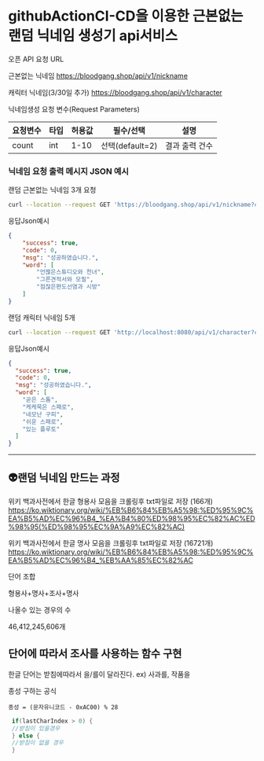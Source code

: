 # githubActionCI-CD을 이용한 근본없는 랜덤 닉네임 생성기 api서비스 

오픈 API 요청 URL


근본없는 닉네임
https://bloodgang.shop/api/v1/nickname


캐릭터 닉네임(3/30일 추가)
https://bloodgang.shop/api/v1/character

닉네임생성 요청 변수(Request Parameters)

|요청변수|타입|허용값|필수/선택|설명|
|------|---|---|---|---|
|  count |int|1-10|선택(default=2)|결과 출력 건수|

### 닉네임 요청 출력 메시지 JSON 예시
랜덤 근본없는 닉네임 3개 요청
``` bash
curl --location --request GET 'https://bloodgang.shop/api/v1/nickname?count=3'
```

응답Json예시
```json
{
    "success": true,
    "code": 0,
    "msg": "성공하였습니다.",
    "word": [
        "언짢은스튜디오와 천녀",
        "그른견적서와 모필",
        "점잖은편도선염과 시방"
    ]
}
```

랜덤 캐릭터 닉네임 5개
``` bash
curl --location --request GET 'http://localhost:8080/api/v1/character?count=5'
```
응답Json예시
```json
{
  "success": true,
  "code": 0,
  "msg": "성공하였습니다.",
  "word": [
    "곧은 스톰",
    "케케묵은 스패로",
    "네모난 구피",
    "쉬운 스패로",
    "있는 플루토"
  ]
}
```

---
## 👽랜덤 닉네임 만드는 과정


위키 백과사전에서 한글 형용사 모음을 크롤링후 txt파일로 저장 (166개)
https://ko.wiktionary.org/wiki/%EB%B6%84%EB%A5%98:%ED%95%9C%EA%B5%AD%EC%96%B4_%EA%B4%80%ED%98%95%EC%82%AC%ED%98%95(%ED%98%95%EC%9A%A9%EC%82%AC)

위키 백과사전에서 한글 명사 모음을 크롤링후 txt파일로 저장 (16721개)
https://ko.wiktionary.org/wiki/%EB%B6%84%EB%A5%98:%ED%95%9C%EA%B5%AD%EC%96%B4_%EB%AA%85%EC%82%AC

단어 조합


형용사+명사+조사+명사

나올수 있는 경우의 수

46,412,245,606개

## 단어에 따라서 조사를 사용하는 함수 구현

한글 단어는 받침에따라서 을/를이 달라진다.
ex) 사과를, 작품을 

종성 구하는 공식
```
종성 = (문자유니코드 - 0xAC00) % 28
```

``` java
 if(lastCharIndex > 0) {
 //받침이 있을경우
 } else {
 //받침이 없을 경우
 }
```
